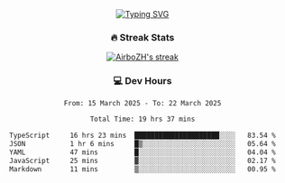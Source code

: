 
<div align="center">
  <a href="https://git.io/typing-svg"><img src="https://readme-typing-svg.demolab.com?font=Fira+Code&size=30&pause=1000&color=33F7F5&center=true&vCenter=true&width=435&lines=Hi+there+%F0%9F%91%8B+I+am+AirboZH+;Welcome+to+my+Github" alt="Typing SVG" /></a>

<h3>🔥 Streak Stats</h3>

<!-- GitHub Readme Streak Stats - https://github.com/DenverCoder1/github-readme-streak-stats -->
<p>
  <a href="https://github.com/DenverCoder1/github-readme-streak-stats">
    <img title="🔥 Get streak stats for your profile at git.io/streak-stats" alt="AirboZH's streak" src="https://streak-stats.demolab.com/?user=AirboZH&theme=monokai-metallian&hide_border=true"/>
  </a>
</p>

<h3>💻 Dev Hours</h3>
<!--START_SECTION:waka-->

```txt
From: 15 March 2025 - To: 22 March 2025

Total Time: 19 hrs 37 mins

TypeScript     16 hrs 23 mins  █████████████████████░░░░   83.54 %
JSON           1 hr 6 mins     █▒░░░░░░░░░░░░░░░░░░░░░░░   05.64 %
YAML           47 mins         █░░░░░░░░░░░░░░░░░░░░░░░░   04.04 %
JavaScript     25 mins         ▓░░░░░░░░░░░░░░░░░░░░░░░░   02.17 %
Markdown       11 mins         ▒░░░░░░░░░░░░░░░░░░░░░░░░   00.95 %
```

<!--END_SECTION:waka-->
</div>  
